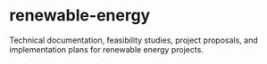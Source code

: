 # renewable-energy
Technical documentation, feasibility studies, project proposals, and implementation plans for renewable energy projects.
